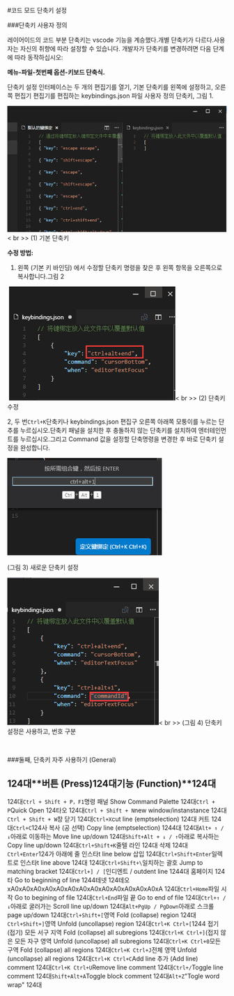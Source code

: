 #코드 모드 단축키 설정

###단축키 사용자 정의

레이어이드의 코드 부분 단축키는 vscode 기능을 계승했다.개별 단축키가 다르다.사용자는 자신의 취향에 따라 설정할 수 있습니다. 개발자가 단축키를 변경하려면 다음 단계에 따라 동작하십시오:



**메뉴-파일-첫번째 옵션-키보드 단축식.**

단축키 설정 인터페이스는 두 개의 편집기를 열기, 기본 단축키를 왼쪽에 설정하고, 오른쪽 편집기 편집기를 편집하는 keybindings.json 파일 사용자 정의 단축키, 그림 1.

​![blob.png](img/1.png)< br >>
(1) 기본 단축키

**수정 방법:**

1. 왼쪽 (기본 키 바인딩) 에서 수정할 단축키 명령을 찾은 후 왼쪽 항목을 오른쪽으로 복사합니다.그림 2



​        ![blob.png](img/2.png)< br >>
(2) 단축키 수정

2, 두 번`Ctrl+K`단축키나 keybindings.json 편집구 오른쪽 아래쪽 모퉁이를 누르는 단추를 누르십시오.단축키 패널을 설치한 후 충돌하지 않는 단축키를 설치하여 엔터테인먼트를 누르십시오.그리고 Command 값을 설정할 단축명령을 변경한 후 바로 단축키 설정을 완성합니다.

​![blob.png](img/3.png)<br/>

(그림 3) 새로운 단축키 설정

​![blob.png](img/4.png)< br >>
(그림 4) 단축키 설정은 사용하고, 번호 구분

​

###둘째, 단축키 자주 사용하기 (General)

124대**버튼 (Press)**124대**기능 (Function)**124대
----------------------------------------------------------------------------------------------------------------------------------------------------------------------------------------------------------------------------------------------------------
124대`Ctrl + Shift + P，F1`명령 패널 Show Command Palette
124대`Ctrl + P`Quick Open 124타오
124대`Ctrl + Shift + N`new window/instanstance
124대`Ctrl + Shift + W`창 닫기
124대`Ctrl+X`cut line (emptselection) 124대 커트
124대`Ctrl+C`124사 복사 (공 선택) Copy line (emptselection) 1244대
124대`Alt+ ↑ / ↓`아래로 이동하는 Move line up/down
124대`Shift+Alt + ↓ / ↑`아래로 복사하는 Copy line up/down
124대`Ctrl+Shift+K`줄텔 라인 124대 삭제
124대`Ctrl+Enter`124가 아래에 줄 인스타t line below 삽입
124대`Ctrl+Shift+Enter`일렉트로 인스타t line above 124대
124대`Ctrl+Shift+\`일치하는 괄호 Jump to matching bracket
124대`Ctrl+] / [`인디엔트 / outdent line
1244대 홈페이지 124타 Go to beginning of line
1244테넷 124테오 xA0xA0xA0xA0xA0xA0xA0xA0xA0xA0xA0xA0xA0xA
124대`Ctrl+Home`파일 시작 Go to begining of file
124대`Ctrl+End`파일 끝 Go to end of file
124대`Ctrl+↑ / ↓`아래로 굴러가는 Scroll line up/down
124대`Alt+PgUp / PgDown`아래로 스크롤 page up/down
124대`Ctrl+Shift+[`영역 Fold (collapse) region
124대`Ctrl+Shift+]`영역 Unfold (uncollapse) region
124대`Ctrl+K Ctrl+[`1244 접기 (접기) 모든 서구 지역 Fold (collapse) all subregions
124대`Ctrl+K Ctrl+]`(접지 않은 모든 자구 영역 Unfold (uncollapse) all subregions
124대`Ctrl+K Ctrl+0`모든 구역 Fold (collapse) all regions
124대`Ctrl+K Ctrl+J`전체 영역 Unfold (uncollapse) all regions
124대`Ctrl+K Ctrl+C`Add line 추가 (Add line) comment
124대`Ctrl+K Ctrl+U`Remove line comment
124대`Ctrl+/`Toggle line comment
124대`Shift+Alt+A`Toggle block comment
124대`Alt+Z`"Togle word wrap" 124대